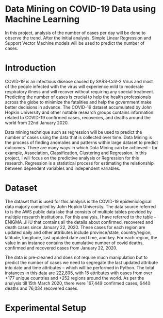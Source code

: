 # Data Mining on COVID-19 Data using Machine Learning
In this project, analysis of the number of cases per day will be done to observe the trend. After the initial analysis, Simple Linear Regression and Support Vector Machine models will be used to predict the number of cases. 

# Introduction
COVID-19 is an infectious disease caused by SARS-CoV-2 Virus and most of the people infected with the virus will experience mild to moderate respiratory illness and will recover without requiring any special treatment. Predicting the number of cases is crucial to help the health professionals across the globe to minimize the fatalities and help the government make better decisions in advance. The COVID-19 dataset accumulated by John Hopkin University and other notable research groups contains information related to COVID-19 confirmed cases, recoveries, and deaths around the world from 22nd January 2020.

Data mining technique such as regression will be used to predict the number of cases using the data that is collected over time. Data Mining is the process of finding anomalies and patterns within large dataset to predict outcomes. There are many ways in which Data Mining can be achieved – for example, Association, Classification, Clustering and Regression. In this project, I will focus on the predictive analysis or Regression for this research. Regression is a statistical process for estimating the relationship between dependent variables and independent variables.

# Dataset
The dataset that is used for this analysis is the COVID-19 epidemiological data majorly compiled by John Hopkin University. The data source referred to is the AWS public data lake that consists of multiple tables provided by multiple research institutions. For this analysis, I have referred to the table – ENIGMA_JHU that contains all the details about confirmed, recovered and death cases since January 22, 2020. These cases for each region are updated daily and other attributes include province/state, country/region, latitude, longitude, last updated date and time, and key. For each region, the value in an instance contains the cumulative number of covid deaths, confirmed and recovered cases from January 22, 2020.

The data is pre-cleaned and does not require much manipulation but to predict the number of cases we need to segregate the last updated attribute into date and time attributes – which will be performed in Python. The total instances in this data are 222,805, with 15 attributes with cases from over +177 unique countries and +252 regions around the world. As per the analysis till 15th March 2020, there were 167,449 confirmed cases, 6440 deaths and 76,034 recovered cases.

# Experimental Setup
